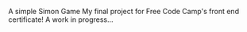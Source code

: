 A simple Simon Game
My final project for Free Code Camp's front end certificate!
A work in progress...
